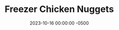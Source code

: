 ---
layout: post
title:  "Freezer Chicken Nuggets"
date:   2023-10-16 00:00:00 -0500
categories: 
- Recipes
- Finger Foods
permalink: /recipes/chicken-nuggets
image: /assets/Food/Finger Food/Nuggies/nuggies.jpg
ing: nuggies-ing
facts: nuggies-facts
Prep: 30
Rest: 
Cook: 14
Source1: https://mealprepmanual.com/nashville-hot-chicken-nuggets/
Source2: https://www.youtube.com/watch?v=KasX2xTCkOA
whisk: https://s.samsungfood.com/3Zf1F
tags: 
- nuggies
- chicken
- ground
- sweet potato
- air fry
- fried
- snack
- city
- flash freeze
- bake
- french fries
Description: These chicken nuggets are great for a meal or snack, and can be reheated in the air fryer straight from the freezer. They are much tastier and healthier than the typical chicken nuggets you get in your freezer section, and they're cheaper too.  Everyone knows that chicken nuggets and french fries are a classic combo, so see my <a href="sweet-potato-fries">Spiced Sweet Potato Fries</a> for a nutritious version of this meal
Instructions: 
- Preheat your oven to 400°F<br><br>

- Wash and cut all of your vegetables. Peel the sweet potatoes, and cut into smaller pieces so the food processor can blend them. Using a food processor, process your vegetables. You want the potato to be in “riced” form.<br><br>

- In a large bowl, combine together the vegetables, chicken, and the rest of the ingredients<br><br>

- Spray a couple of large sheet pans with oil. Place your meat mixture onto the sheet pan using a cookie scoop or spoon, ensuring you have plenty of space between each nugget. Wet your fingers to prevent sticking and lightly press the balls into a disc with your fingers. You don't want to go too thin or else they will be prone to sticking. You want your nuggets to be about 2 inches in diameter and ¼-½ inch in thickness.<br><br>

- Bake at 400F for 8 minutes and then flip and bake an additional 6 minutes. Transfer to a wire rack to cool as you do the other batches<br><br>

- Once the nuggets have cooled, arrange them onto a sheet pan and place them into the freezer, uncovered until they have frozen solid. This will help them not stick together in the bags.<br><br>

- Once they are frozen solid, transfer them to a zip top bag, remove all of the air and keep them in your freezer.<br><br>

- Reheat using the air fryer at 400°F for about 5 minutes. They just need to thaw and get hot. You can also use the microwave or oven.
---